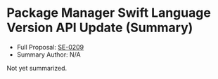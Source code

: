 # Package Manager Swift Language Version API Update (Summary)

* Full Proposal: [SE-0209](https://github.com/apple/swift-evolution/blob/main/proposals/0209-package-manager-swift-lang-version-update.md)
* Summary Author: N/A

Not yet summarized.
